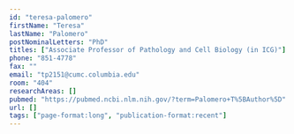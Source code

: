 ```yaml
---
id: "teresa-palomero"
firstName: "Teresa"
lastName: "Palomero"
postNominalLetters: "PhD"
titles: ["Associate Professor of Pathology and Cell Biology (in ICG)"]
phone: "851-4778"
fax: ""
email: "tp2151@cumc.columbia.edu"
room: "404"
researchAreas: []
pubmed: "https://pubmed.ncbi.nlm.nih.gov/?term=Palomero+T%5BAuthor%5D"
url: []
tags: ["page-format:long", "publication-format:recent"]
---
```

